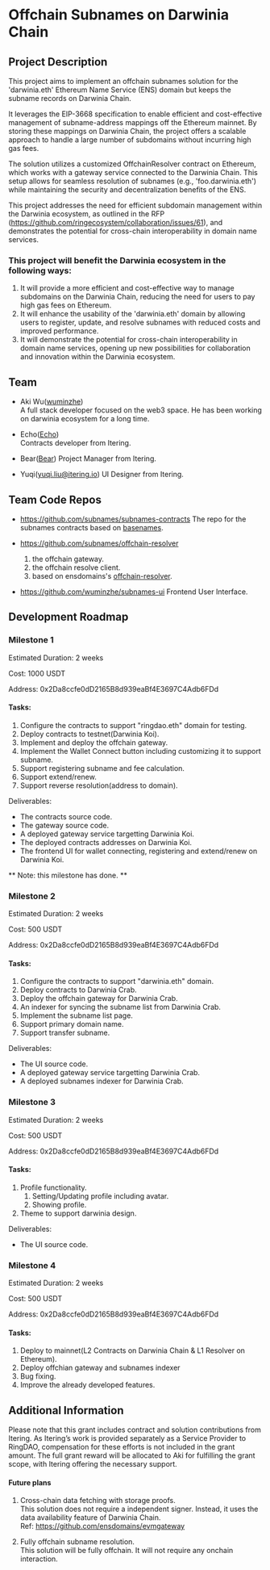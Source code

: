 # Offchain Subnames on Darwinia Chain

## Project Description

This project aims to implement an offchain subnames solution for the 'darwinia.eth' Ethereum Name Service (ENS) domain but keeps the subname records on Darwinia Chain. 

It leverages the EIP-3668 specification to enable efficient and cost-effective management of subname-address mappings off the Ethereum mainnet. By storing these mappings on Darwinia Chain, the project offers a scalable approach to handle a large number of subdomains without incurring high gas fees.

The solution utilizes a customized OffchainResolver contract on Ethereum, which works with a gateway service connected to the Darwinia Chain. This setup allows for seamless resolution of subnames (e.g., 'foo.darwinia.eth') while maintaining the security and decentralization benefits of the ENS.

This project addresses the need for efficient subdomain management within the Darwinia ecosystem, as outlined in the RFP (https://github.com/ringecosystem/collaboration/issues/61), and demonstrates the potential for cross-chain interoperability in domain name services.

### This project will benefit the Darwinia ecosystem in the following ways:

1. It will provide a more efficient and cost-effective way to manage subdomains on the Darwinia Chain, reducing the need for users to pay high gas fees on Ethereum.
2. It will enhance the usability of the 'darwinia.eth' domain by allowing users to register, update, and resolve subnames with reduced costs and improved performance.
3. It will demonstrate the potential for cross-chain interoperability in domain name services, opening up new possibilities for collaboration and innovation within the Darwinia ecosystem.

## Team

- Aki Wu([wuminzhe](https://github.com/wuminzhe))  
  A full stack developer focused on the web3 space. He has been working on darwinia ecosystem for a long time.

- Echo([Echo](https://github.com/hujw77))  
  Contracts developer from Itering.

- Bear([Bear](https://github.com/boundless-forest))
  Project Manager from Itering. 
  
- Yuqi(yuqi.liu@itering.io)
  UI Designer from Itering.

## Team Code Repos

- https://github.com/subnames/subnames-contracts
  The repo for the subnames contracts based on [basenames](https://github.com/base-org/basenames).

- https://github.com/subnames/offchain-resolver  
  1. the offchain gateway.
  2. the offchain resolve client.
  3. based on ensdomains's [offchain-resolver](https://github.com/ensdomains/offchain-resolver).

- https://github.com/wuminzhe/subnames-ui
  Frontend User Interface.

## Development Roadmap

### Milestone 1

Estimated Duration: 2 weeks

Cost: 1000 USDT

Address: 0x2Da8ccfe0dD2165B8d939eaBf4E3697C4Adb6FDd

#### Tasks:

1. Configure the contracts to support "ringdao.eth" domain for testing. 
2. Deploy contracts to testnet(Darwinia Koi).
3. Implement and deploy the offchain gateway.
4. Implement the Wallet Connect button including customizing it to support subname.
5. Support registering subname and fee calculation.
6. Support extend/renew.
7. Support reverse resolution(address to domain).

Deliverables:

- The contracts source code.
- The gateway source code.
- A deployed gateway service targetting Darwinia Koi.
- The deployed contracts addresses on Darwinia Koi.
- The frontend UI for wallet connecting, registering and extend/renew on Darwinia Koi.

** Note: this milestone has done. **

### Milestone 2

Estimated Duration: 2 weeks

Cost: 500 USDT

Address: 0x2Da8ccfe0dD2165B8d939eaBf4E3697C4Adb6FDd

#### Tasks:

1. Configure the contracts to support "darwinia.eth" domain. 
2. Deploy contracts to Darwinia Crab.
3. Deploy the offchain gateway for Darwinia Crab.
4. An indexer for syncing the subname list from Darwinia Crab.
5. Implement the subname list page.
6. Support primary domain name.
7. Support transfer subname.

Deliverables:

- The UI source code.
- A deployed gateway service targetting Darwinia Crab.
- A deployed subnames indexer for Darwinia Crab.

### Milestone 3

Estimated Duration: 2 weeks

Cost: 500 USDT

Address: 0x2Da8ccfe0dD2165B8d939eaBf4E3697C4Adb6FDd

#### Tasks:

1. Profile functionality.
   1. Setting/Updating profile including avatar.
   2. Showing profile.
3. Theme to support darwinia design.

Deliverables:

- The UI source code.

### Milestone 4

Estimated Duration: 2 weeks

Cost: 500 USDT

Address: 0x2Da8ccfe0dD2165B8d939eaBf4E3697C4Adb6FDd

#### Tasks:

1. Deploy to mainnet(L2 Contracts on Darwinia Chain & L1 Resolver on Ethereum).
2. Deploy offchian gateway and subnames indexer
3. Bug fixing.  
4. Improve the already developed features.  

## Additional Information

Please note that this grant includes contract and solution contributions from Itering. As Itering’s work is provided separately as a Service Provider to RingDAO, compensation for these efforts is not included in the grant amount. The full grant reward will be allocated to Aki for fulfilling the grant scope, with Itering offering the necessary support.

#### Future plans

1. Cross-chain data fetching with storage proofs.  
   This solution does not require a independent signer. Instead, it uses the data availability feature of Darwinia Chain.  
   Ref: https://github.com/ensdomains/evmgateway

2. Fully offchain subname resolution.  
   This solution will be fully offchain. It will not require any onchain interaction.
